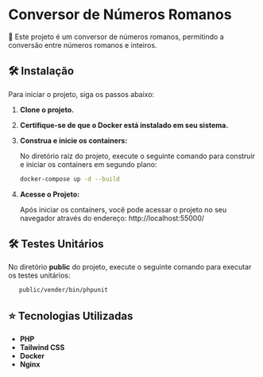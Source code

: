 # Conversor de Números Romanos

📜 Este projeto é um conversor de números romanos, permitindo a conversão entre números romanos e inteiros. 

## 🛠 Instalação

Para iniciar o projeto, siga os passos abaixo:

1. **Clone o projeto.**
   
2. **Certifique-se de que o Docker está instalado em seu sistema.**

3. **Construa e inicie os containers:**
   
   No diretório raiz do projeto, execute o seguinte comando para construir e iniciar os containers em segundo plano:

   ```sh
   docker-compose up -d --build
   ```
   
5. **Acesse o Projeto:**

   Após iniciar os containers, você pode acessar o projeto no seu navegador através do endereço: http://localhost:55000/

## 🛠 Testes Unitários
   
   No diretório **public** do projeto, execute o seguinte comando para executar os testes unitários:
   
   ```sh
      public/vender/bin/phpunit
   ```

## ⭐ Tecnologias Utilizadas 

- **PHP**
- **Tailwind CSS**
- **Docker**
- **Nginx**
